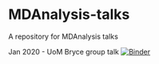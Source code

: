 # MDAnalysis-talks
A repository for MDAnalysis talks


Jan 2020 - UoM Bryce group talk [![Binder](https://mybinder.org/badge_logo.svg)](https://mybinder.org/v2/gh/IAlibay/MDAnalysis-talks/main?filepath=Jan2021%2FPresentation.ipynb)
